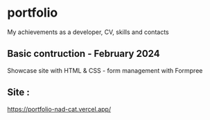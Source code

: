 # portfolio
My achievements as a developer, CV, skills and contacts

## Basic contruction - February 2024
Showcase site with HTML & CSS - form management with Formpree

## Site :
https://portfolio-nad-cat.vercel.app/
